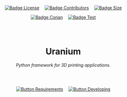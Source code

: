 
<br>

<div align = center>

[![Badge License]][License]   
[![Badge Contributors]][Contributors]   
[![Badge Size]][#]

[![Badge Conan]][Conan]   
[![Badge Test]][Test]

<br>
<br>

# Uranium

*Python framework for 3D printing applications.*

<br>
<br>

[![Button Requirements]][Requirements]   
[![Button Developing]][Developing]

<br>


<!----------------------------------------------------------------------------->

[Contributors]: https://github.com/Ultimaker/Uranium/graphs/contributors
[Plugins]: https://github.com/Ultimaker/Uranium/wiki/Plugin-Directory
[Conan]: https://github.com/Ultimaker/Uranium/actions/workflows/conan-package.yml
[Test]: https://github.com/Ultimaker/Uranium/actions/workflows/unit-test.yml

[Requirements]: docs/System%20Requirements.md
[Developing]: docs/Developing.md
[License]: LICENSE
[#]: #


<!---------------------------------[ Badges ]---------------------------------->

[Badge Contributors]: https://img.shields.io/github/contributors/ultimaker/Uranium?style=for-the-badge&logoColor=white&labelColor=db5e8a&color=ab4a6c&logo=GitHub
[Badge License]: https://img.shields.io/badge/License-LGPL3-336887.svg?style=for-the-badge&labelColor=458cb5&logoColor=white&logo=GNU
[Badge Conan]: https://img.shields.io/github/workflow/status/Ultimaker/Uranium/conan-package?style=for-the-badge&logoColor=white&labelColor=6185aa&color=4c6987&logo=Conan&label=Conan%20Package
[Badge Test]: https://img.shields.io/github/workflow/status/Ultimaker/Uranium/unit-test?style=for-the-badge&logoColor=white&labelColor=715a97&color=584674&logo=Codacy&label=Unit%20Test
[Badge Size]: https://img.shields.io/github/repo-size/ultimaker/Uranium?style=for-the-badge&logoColor=white&labelColor=629944&color=446a30&logo=GoogleAnalytics


<!---------------------------------[ Buttons ]--------------------------------->

[Button Requirements]: https://img.shields.io/badge/System_Requirements-c34360?style=for-the-badge&logoColor=white&logo=BookStack
[Button Developing]: https://img.shields.io/badge/Developing-715a97?style=for-the-badge&logoColor=white&logo=VisualStudioCode

